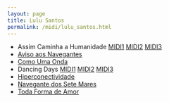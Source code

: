 ```yaml
---
layout: page
title: Lulu Santos
permalink: /midi/lulu_santos.html
---
```


* Assim Caminha a Humanidade    [MIDI1](http://www.victor3d.com.br/midi/assimc.mid) [MIDI2](http://www.victor3d.com.br/midi/LuluSantos-AssimCaminhaaHumanidade.mid) [MIDI3](http://www.victor3d.com.br/midi/assim_caminha_a_humanidade.mid)
* [Aviso aos Navegantes](http://www.victor3d.com.br/midi/LuluSantos-Avisoaosnavegantes.mid)
* [Como Uma Onda](http://www.victor3d.com.br/midi/onda.mid)
* Dancing Days    [MIDI1](http://www.victor3d.com.br/midi/dancin.mid) [MIDI2](http://www.victor3d.com.br/midi/LuluSantos-DancingDays.rmi) [MIDI3](http://www.victor3d.com.br/midi/dancing_days.mid)
* [Hiperconectividade](http://www.victor3d.com.br/midi/LuluSantos-hyperconectividade.mid)
* [Navegante dos Sete Mares](http://www.victor3d.com.br/midi/navegante_dos_sete_mares.mid)
* [Toda Forma de Amor](http://www.victor3d.com.br/midi/toda_forma_de_amor.mid)